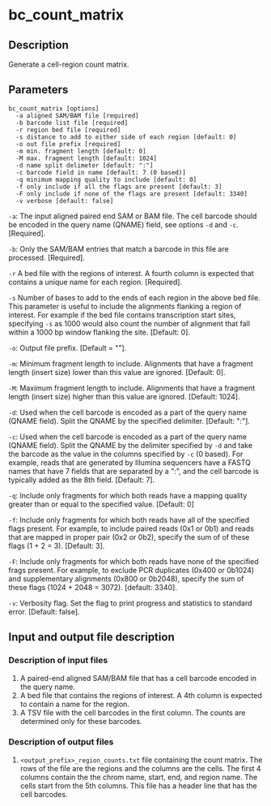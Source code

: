 # bc_count_matrix 

## Description

Generate a cell-region count matrix.  

## Parameters
```
bc_count_matrix [options]
  -a aligned SAM/BAM file [required]
  -b barcode list file [required]
  -r region bed file [required]
  -s distance to add to either side of each region [default: 0]
  -o out file prefix [required]
  -m min. fragment length [default: 0]
  -M max. fragment length [default: 1024]
  -d name split delimeter [default: ":"]
  -c barcode field in name [default: 7 (0 based)]
  -q minimum mapping quality to include [default: 0]
  -f only include if all the flags are present [default: 3]
  -F only include if none of the flags are present [default: 3340]
  -v verbose [default: false]

```

`-a`: The input aligned paired end SAM or BAM file. The cell barcode
should be encoded in the query name (QNAME) field, see options `-d` and
`-c`. [Required].

`-b`: Only the SAM/BAM entries that match a barcode in this file are
processed. [Required].

`-r` A bed file with the regions of interest. A fourth column is
expected that contains a unique name for each region. [Required].

`-s` Number of bases to add to the  ends of each region in the above bed
file. This parameter is useful to include the alignments flanking a
region of interest. For example if the bed file contains transcription
start sites, specifying `-s` as 1000 would also count the number of
alignment that fall within a 1000 bp window flanking the site. [Default:
0].

`-o`: Output file prefix. [Default = ""].

`-m`: Minimum fragment length to include. Alignments that have a
fragment length (insert size) lower than this value are ignored.
[Default: 0].

`-M`: Maximum fragment length to include. Alignments that have a
fragment length (insert size) higher than this value are ignored.
[Default: 1024].

`-d`: Used when the cell barcode is encoded as a part of the query name
(QNAME field). Split the QNAME by the specified delimiter. [Default:
":"]. 

`-c`: Used when the cell barcode is encoded as a part of the query name
(QNAME field). Split the QNAME by the delimiter specified by `-d`
and take the barcode as the value in the columns specified by `-c` (0
based). For example, reads that are generated by Illumina sequencers
have a FASTQ names that have 7 fields that are separated by a ":", and
the cell barcode is typically added as the 8th field. [Default: 7].   

`-q`: Include only fragments for which both reads have a mapping
quality greater than or equal to the specified value. [Default: 0]

`-f`: Include only fragments for which both reads have all of the
specified flags present. For example, to include paired reads (0x1 or
0b1) and reads that are mapped in proper pair (0x2 or 0b2), specify the
sum of of these flags (1 + 2 = 3). [Default: 3]. 

`-F`: Include only fragments for which both reads have none of the
specified frags present. For example, to exclude PCR duplicates (0x400
or 0b1024) and supplementary alignments (0x800 or 0b2048), specify the
sum of these flags (1024 + 2048 = 3072). [default: 3340].

`-v`: Verbosity flag. Set the flag to print progress and statistics to
standard error. [Default: false].

## Input and output file description
### Description of input files
1. A paired-end aligned SAM/BAM file that has a cell barcode encoded
in the query name.
2. A bed file that contains the regions of interest. A 4th column
is expected to contain a name for the region. 
3. A TSV file with the cell barcodes in the first column. The counts are
determined only for these barcodes. 

### Description of output files
1. `<output_prefix>_region_counts.txt` file containing the count matrix.
The rows of the file are the regions and the columns are the cells.  The
first 4 columns contain the the chrom name, start, end, and region name.
The cells start from the 5th columns. This file has a header line that
has the cell barcodes. 
